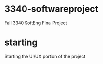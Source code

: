 # 3340-softwareproject
Fall 3340 SoftEng Final Project

# starting
Starting the UI/UX portion of the project
